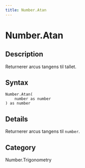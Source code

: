 ```yaml
---
title: Number.Atan
---
```


# Number.Atan


## Description

Returnerer arcus tangens til tallet.


## Syntax

```powerquery
Number.Atan(
    number as number
) as number
```


## Details

Returnerer arcus tangens til <code>number</code>.



## Category
Number.Trigonometry
